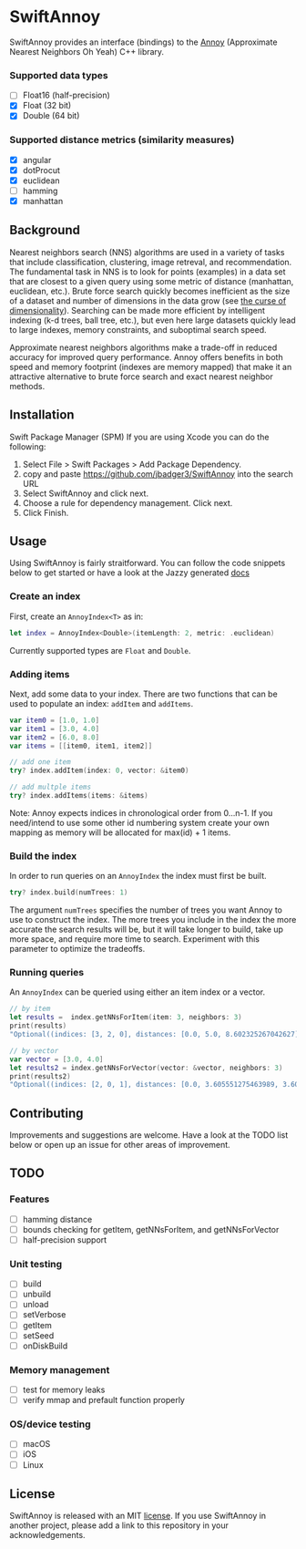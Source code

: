 # SwiftAnnoy

SwiftAnnoy provides an interface (bindings) to the [Annoy](https://github.com/spotify/annoy) (Approximate Nearest Neighbors Oh Yeah) C++ library.

### Supported data types
- [ ] Float16 (half-precision)
- [x] Float (32 bit)
- [x] Double (64 bit)

### Supported distance metrics (similarity measures)
- [x] angular
- [x] dotProcut
- [x] euclidean
- [ ] hamming
- [x] manhattan

## Background
Nearest neighbors search (NNS) algorithms are used in a variety of tasks that include classification, clustering, image retreval, and recommendation.  The fundamental task in NNS is to look for points (examples) in a data set that are closest to a given query using some metric of distance (manhattan, euclidean, etc.).  Brute force search quickly becomes inefficient as the size of a dataset and number of dimensions in the data grow (see [the curse of dimensionality](https://en.wikipedia.org/wiki/Curse_of_dimensionality)).  Searching can be made more efficient by intelligent indexing (k-d trees, ball tree, etc.), but even here large datasets quickly lead to large indexes, memory constraints, and suboptimal search speed.

Approximate nearest neighbors algorithms make a trade-off in reduced accuracy for improved query performance.  Annoy offers benefits in both speed and memory footprint (indexes are memory mapped) that make it an attractive alternative to brute force search and exact nearest neighbor methods.

## Installation
Swift Package Manager (SPM)
If you are using Xcode you can do the following:
1.  Select File > Swift Packages > Add Package Dependency. 
2. copy and paste https://github.com/jbadger3/SwiftAnnoy into the search URL
3. Select SwiftAnnoy and click next.
4. Choose a rule for dependency management.  Click next.
5. Click Finish.

## Usage
Using SwiftAnnoy is fairly straitforward.  You can follow the code snippets below to get started or have a look at the Jazzy generated [docs](https://jbadger3.github.io/SwiftAnnoy/)

### Create an index
  First, create an `AnnoyIndex<T>`  as in:
```swift
let index = AnnoyIndex<Double>(itemLength: 2, metric: .euclidean)
```
Currently supported types are `Float` and `Double`.

### Adding items
Next, add some data to your index.  There are two functions that can be used to populate an index: `addItem` and `addItems`.
```swift
var item0 = [1.0, 1.0]
var item1 = [3.0, 4.0]
var item2 = [6.0, 8.0]
var items = [[item0, item1, item2]]

// add one item
try? index.addItem(index: 0, vector: &item0)

// add multple items
try? index.addItems(items: &items)
```
Note:  Annoy expects indices in chronological order from 0...n-1.  If you need/intend to use some other id numbering system create your own mapping as memory will be allocated for max(id) + 1 items.

### Build the index
In order to run queries on an `AnnoyIndex` the index must first be built.
```swift
try? index.build(numTrees: 1)
```
The argument `numTrees` specifies the number of trees you want Annoy to use to construct the index.  The more trees you include in the index the more accurate the search results will be, but it will take longer to build, take up more space, and require more time to search.  Experiment with this parameter to optimize the tradeoffs.

### Running queries
An `AnnoyIndex`  can be queried using either an item index or a vector.
```swift
// by item
let results =  index.getNNsForItem(item: 3, neighbors: 3)
print(results)
"Optional((indices: [3, 2, 0], distances: [0.0, 5.0, 8.602325267042627]))"

// by vector
var vector = [3.0, 4.0]
let results2 = index.getNNsForVector(vector: &vector, neighbors: 3)
print(results2)
"Optional((indices: [2, 0, 1], distances: [0.0, 3.605551275463989, 3.605551275463989]))"
```

## Contributing
Improvements and suggestions are welcome.  Have a look at the TODO list below or open up an issue for other areas of improvement.

## TODO

### Features
- [ ] hamming distance
- [ ] bounds checking for getItem, getNNsForItem, and getNNsForVector
- [ ] half-precision support

### Unit testing
- [ ] build
- [ ] unbuild
- [ ] unload
- [ ] setVerbose
- [ ] getItem
- [ ] setSeed
- [ ] onDiskBuild

### Memory management
- [ ] test for memory leaks
- [ ] verify mmap and prefault function properly

### OS/device testing
- [ ] macOS
- [ ] iOS
- [ ] Linux

## License
SwiftAnnoy is released with an MIT [license](https://github.com/jbadger3/SwiftAnnoy/blob/master/LICENSE).  If you use SwiftAnnoy in another project, please add a link to this repository in your acknowledgements.

